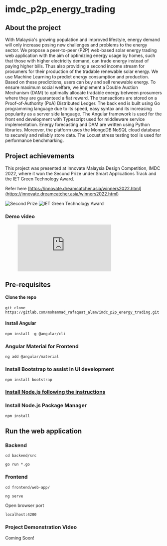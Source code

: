 # imdc_p2p_energy_trading



## About the project
With Malaysia's growing population and improved lifestyle, energy demand will only increase posing new challenges and problems to the energy sector. We propose a peer-to-peer (P2P) web-based solar energy trading web application with the aim of optimizing energy usage by homes, such that those with higher electricity demand, can trade energy instead of paying higher bills. Thus also providing a second income stream for prosumers for their production of the tradable renewable solar energy. We use Machine Learning to predict energy consumption and production. Based on these predictions, users can buy and sell renewable energy. To ensure maximum social welfare, we implement a Double Auction Mechanism (DAM) to optimally allocate tradable energy between prosumers where they are guaranteed a fiat reward. The transactions are stored on a Proof-of-Authority (PoA) Distributed Ledger. The back end is built using Go programming language due to its speed, easy syntax and its increasing popularity as a server side language. The Angular framework is used for the front end development with Typescript used for middleware service implementation. Energy forecasting and DAM are written using Python libraries. Moreover, the platform uses the MongoDB NoSQL cloud database to securely and reliably store data. The Locust stress testing tool is used for performance benchmarking.


## Project achievements
This project was presented at Innovate Malaysia Design Competition, IMDC 2022, where it won the Second Prize under Smart Applications Track and the IET Green Technology Award.

Refer here [https://innovate.dreamcatcher.asia/winners2022.html](https://innovate.dreamcatcher.asia/winners2022.html)

![Second Prize](https://drive.google.com/file/d/1V3SZIRfZis5D_t4B_x1Sa3yl-hzBrNu7/view?usp=sharing)
![IET Green Technology Award](https://drive.google.com/file/d/1xOtiD9-fGyNRXHxIrJBl-Ctr-58YB3JQ/view?usp=sharing)


### Demo video

<!-- blank line -->

<figure class="video_container">
    <iframe src="https://www.youtube.com/embed/HiCrlXkDPJ0" title="YouTube video player" frameborder="0" allowfullscreen="true"> </iframe>
</figure>

<!-- blank line -->


## Pre-requisites
#### Clone the repo
```
git clone https://gitlab.com/mohammad_rafaquat_alam/imdc_p2p_energy_trading.git 
```

#### Install Angular
```
npm install -g @angular/cli
```

### Angular Material for Frontend
```
ng add @angular/material
```

### Install Bootstrap to assist in UI development
```
npm install bootstrap
```

###  [Install Node.js following the instructions](https://phoenixnsp.com/kb/install-node-js-npm-on-windows)

### Install Node.js Package Manager
```
npm install
```

## Run the web application

### Backend

```
cd backend/src
```

```
go run *.go
```

### Frontend

```
cd frontend/web-app/
```
```
ng serve
```

Open browser port

```
localhost:4200
```

### Project Demonstration Video
Coming Soon!
